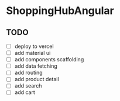 # ShoppingHubAngular

## TODO

- [ ] deploy to vercel
- [ ] add material ui
- [ ] add components scaffolding
- [ ] add data fetching
- [ ] add routing
- [ ] add product detail
- [ ] add search
- [ ] add cart

